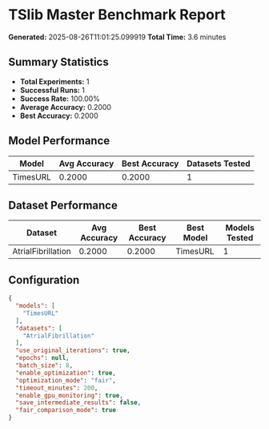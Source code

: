 # TSlib Master Benchmark Report

**Generated:** 2025-08-26T11:01:25.099919
**Total Time:** 3.6 minutes

## Summary Statistics

- **Total Experiments:** 1
- **Successful Runs:** 1
- **Success Rate:** 100.00%
- **Average Accuracy:** 0.2000
- **Best Accuracy:** 0.2000

## Model Performance

| Model | Avg Accuracy | Best Accuracy | Datasets Tested |
|-------|-------------|---------------|----------------|
| TimesURL | 0.2000 | 0.2000 | 1 |

## Dataset Performance

| Dataset | Avg Accuracy | Best Accuracy | Best Model | Models Tested |
|---------|-------------|---------------|------------|---------------|
| AtrialFibrillation | 0.2000 | 0.2000 | TimesURL | 1 |

## Configuration

```json
{
  "models": [
    "TimesURL"
  ],
  "datasets": [
    "AtrialFibrillation"
  ],
  "use_original_iterations": true,
  "epochs": null,
  "batch_size": 8,
  "enable_optimization": true,
  "optimization_mode": "fair",
  "timeout_minutes": 200,
  "enable_gpu_monitoring": true,
  "save_intermediate_results": false,
  "fair_comparison_mode": true
}
```
